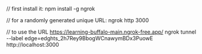 // first install it:
npm install -g ngrok

// for a randomly generated unique URL:
ngrok http 3000 

// to use the URL https://learning-buffalo-main.ngrok-free.app/ 
ngrok tunnel --label edge=edghts_2h7Rey9BbogWCnawymBDx3PuowE http://localhost:3000
